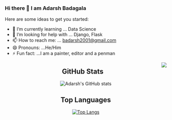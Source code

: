 ### Hi there 👋 I am Adarsh Badagala



Here are some ideas to get you started:

- 🌱 I’m currently learning ... Data Science
- 🤔 I’m looking for help with ... Django, Flask
- 📫 How to reach me: ... badarsh2001@gmail.com
- 😄 Pronouns: ...He/Him
- ⚡ Fun fact: ...I am a painter, editor and a penman

<div align="top">
  <img align="right" src="https://github.com/BadagalaAdarsh/SomeshSir/blob/master/ezgif.com-gif-maker.gif" />
</div>

<div align="center">
  <h2>GitHub Stats </h2>
</div>



<div align="center">

![Adarsh's GitHub stats](https://github-readme-stats.vercel.app/api?username=BadagalaAdarsh&show_icons=true&theme=highcontrast)
</div>

<div align="center">
  <h2>Top Languages</h2>
</div>



<div align="center">

[![Top Langs](https://github-readme-stats.vercel.app/api/top-langs/?username=BadagalaAdarsh&layout=compact&langs_count=10&show_icons=true&theme=highcontrast)](https://github.com/anuraghazra/github-readme-stats)

</div>
